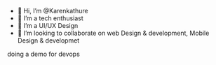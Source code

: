 - 👋 Hi, I’m @Karenkathure
- 👀 I’m a tech enthusiast 
- 🌱 I’m a UI/UX Design 
- 💞️ I’m looking to collaborate on web Design & development, Mobile Design & developmet
  

<!---
Kareenakathure/Kareenakathure is a ✨ special ✨ repository because its `README.md` (this file) appears on your GitHub profile.
You can click the Preview link to take a look at your changes.
--->
doing a demo for devops

